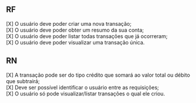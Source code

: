 ## RF

[X] O usuário deve poder criar uma nova transação;  
[X] O usuário deve poder obter um resumo da sua conta;  
[X] O usuário deve poder listar todas transações que já ocorreram;  
[X] O usuário deve poder visualizar uma transação única.  

## RN

[X] A transação pode ser do tipo crédito que somará ao valor total ou débito que subtrairá;  
[X] Deve ser possível identificar o usuário entre as requisições;  
[X] O usuário só pode visualizar/listar transações o qual ele criou.  
